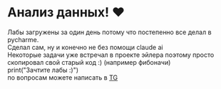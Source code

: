 # Анализ данных! ❤️

Лабы загружены за один день потому что постепенно все делал в pycharme.  
Сделал сам, ну и конечно не без помощи claude ai  
Некоторые задачи уже встречал в проекте эйлера поэтому просто скопировал свой старый код :) (например фибоначи)  
print("Зачтите лабы :)")  
по вопросам можете написать в [TG](https://t.me/lcepi)
